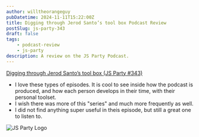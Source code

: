 ```yaml
---
author: willtheorangeguy
pubDatetime: 2024-11-11T15:22:00Z
title: Digging through Jerod Santo’s tool box Podcast Review
postSlug: js-party-343
draft: false
tags:
    - podcast-review
    - js-party
description: A review on the JS Party Podcast.
---
```


[Digging through Jerod Santo’s tool box (JS Party #343)](https://changelog.com/jsparty/343)

-   I love these types of episodes. It is cool to see inside how the podcast is produced, and how each person develops in their time, with their personal toolset.
-   I wish there was more of this "series" and much more frequently as well.
-   I did not find anything super useful in theis episode, but still a great one to listen to.

![JS Party Logo](https://is1-ssl.mzstatic.com/image/thumb/Podcasts113/v4/8e/31/88/8e318808-56a6-b897-6f98-71cf214b54a3/mza_7508458937281322007.png/300x300bb.webp)